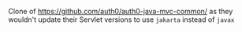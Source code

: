 Clone of https://github.com/auth0/auth0-java-mvc-common/ as they wouldn't update their Servlet versions to use `jakarta` instead of `javax`